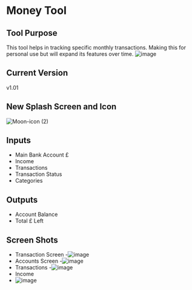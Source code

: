 # Money Tool

## Tool Purpose
This tool helps in tracking specific monthly transactions. Making this for personal use but will expand its features over time.
![image](https://user-images.githubusercontent.com/26851101/126877641-1d1ed933-0bc8-44ac-9f0c-08547691f2cd.png)

## Current Version
v1.01

## New Splash Screen and Icon
![Moon-icon (2)](https://user-images.githubusercontent.com/26851101/126877967-391f0647-5456-4b5f-9e2f-3f6ebb2f6eac.png)

## Inputs
- Main Bank Account £
- Income
- Transactions
- Transaction Status
- Categories

## Outputs
- Account Balance
- Total £ Left

## Screen Shots
- Transaction Screen
-![image](https://user-images.githubusercontent.com/26851101/126877735-819db73b-2367-4a27-b170-e2fa582338c0.png)
- Accounts Screen
-![image](https://user-images.githubusercontent.com/26851101/126877756-5a1b43be-09db-44ef-b410-97c0133cdb2f.png)
- Transactions
-![image](https://user-images.githubusercontent.com/26851101/126877764-0336184c-5457-4d16-9efb-cb8f31b28a57.png)
- Income
- ![image](https://user-images.githubusercontent.com/26851101/126877774-2df9588e-b9b0-4737-ac17-89d1a3ea5577.png)


